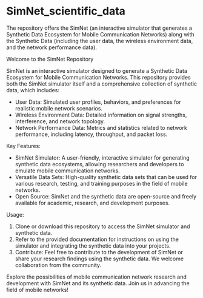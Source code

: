 # SimNet_scientific_data
 The repository offers the SimNet (an interactive simulator that generates a Synthetic Data Ecosystem for Mobile Communication Networks) along with the Synthetic Data (including the user data, the wireless environment data, and the network performance data).

Welcome to the SimNet Repository

SimNet is an interactive simulator designed to generate a Synthetic Data Ecosystem for Mobile Communication Networks. This repository provides both the SimNet simulator itself and a comprehensive collection of synthetic data, which includes:

- User Data: Simulated user profiles, behaviors, and preferences for realistic mobile network scenarios.
- Wireless Environment Data: Detailed information on signal strengths, interference, and network topology.
- Network Performance Data: Metrics and statistics related to network performance, including latency, throughput, and packet loss.

Key Features:
- SimNet Simulator: A user-friendly, interactive simulator for generating synthetic data ecosystems, allowing researchers and developers to emulate mobile communication networks.
- Versatile Data Sets: High-quality synthetic data sets that can be used for various research, testing, and training purposes in the field of mobile networks.
- Open Source: SimNet and the synthetic data are open-source and freely available for academic, research, and development purposes.

Usage:
1. Clone or download this repository to access the SimNet simulator and synthetic data.
2. Refer to the provided documentation for instructions on using the simulator and integrating the synthetic data into your projects.
3. Contribute: Feel free to contribute to the development of SimNet or share your research findings using the synthetic data. We welcome collaboration from the community.

Explore the possibilities of mobile communication network research and development with SimNet and its synthetic data. Join us in advancing the field of mobile networks!
